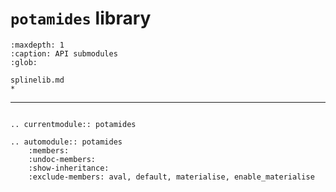 # `potamides` library

```{toctree}
:maxdepth: 1
:caption: API submodules
:glob:

splinelib.md
*
```

---

```{eval-rst}

.. currentmodule:: potamides

.. automodule:: potamides
    :members:
    :undoc-members:
    :show-inheritance:
    :exclude-members: aval, default, materialise, enable_materialise

```
